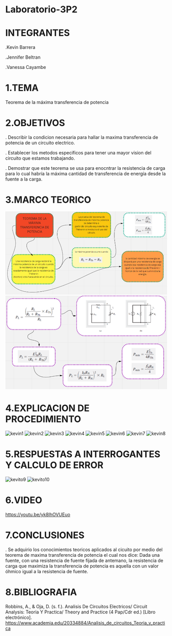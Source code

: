 # Laboratorio-3P2

# INTEGRANTES
.Kevin Barrera

.Jennifer Beltran

.Vanessa Cayambe


# 1.TEMA

Teorema de la máxima transferencia de potencia

# 2.OBJETIVOS
. Describir la condicion necesaria para hallar la maxima transferencia de potencia de un circuito electrico.

. Establecer los metodos especificos para tener una mayor vision del circuito que estamos trabajando.

. Demostrar que este teorema se usa para enocntrar la resistencia de carga para lo cual habría la máxima cantidad de transferencia de energía  desde la fuente a la carga.

# 3.MARCO TEORICO
![](https://github.com/Kevinsan21/Pictures-Lab3P2/blob/main/transferenciamax1.PNG)
![](https://github.com/Kevinsan21/Pictures-Lab3P2/blob/main/transferenciamax2.PNG)
# 4.EXPLICACION DE PROCEDIMIENTO 


![kevin1](https://user-images.githubusercontent.com/84421020/127946079-0c8a62e8-81d3-415b-8e84-7b244c0f1015.jpg)
![kevin2](https://user-images.githubusercontent.com/84421020/127946091-dae435c5-53b6-474e-a662-9b907f215ab2.jpg)
![kevin3](https://user-images.githubusercontent.com/84421020/127946106-24d42ec8-28b7-4428-b408-008925b9e714.jpg)
![kevin4](https://user-images.githubusercontent.com/84421020/127946123-503539fe-a314-4872-a756-186193d6efde.jpg)
![kevin5](https://user-images.githubusercontent.com/84421020/127946135-fab65504-4564-4997-80d7-94973827b4e0.jpg)
![kevin6](https://user-images.githubusercontent.com/84421020/127946143-9cff9fc6-cb58-40b8-887d-777be78bfe21.jpg)
![kevin7](https://user-images.githubusercontent.com/84421020/127946156-3d7c3c8b-5775-4098-98ef-73a723ff161d.jpg)
![kevin8](https://user-images.githubusercontent.com/84421020/127946198-0b95bbb6-9f56-4bdc-a94c-17c0f67a386a.jpg)


# 5.RESPUESTAS A INTERROGANTES Y CALCULO DE ERROR


![kevito9](https://user-images.githubusercontent.com/84421020/127946371-61c6a235-c8e6-4dfc-a63e-915c0546ff5c.jpg)
![kevito10](https://user-images.githubusercontent.com/84421020/127946438-a9b5333f-e30d-4985-bab4-062709430cd3.jpg)

# 6.VIDEO
https://youtu.be/yk8lhOVUEuo
# 7.CONCLUSIONES 
. Se adquirio los conocimientos teoricos aplicados al cicuito por medio del teorema de maxima transferencia de potencia el cual nos dice: Dada una fuente, con una resistencia de fuente fijada de antemano, la resistencia de carga que maximiza la transferencia de potencia es aquella con un valor óhmico igual a la resistencia de fuente.

# 8.BIBLIOGRAFIA
Robbins, A., & Oja, D. (s. f.). Analisis De Circuitos Electricos/ Circuit Analysis: Teoria Y Practica/ Theory and Practice (4 Pap/Cdr ed.) [Libro electrónico]. https://www.academia.edu/20334884/Analisis_de_circuitos_Teoria_y_practica
